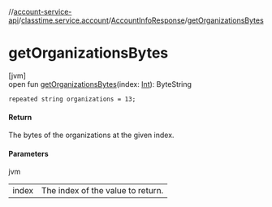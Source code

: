 //[account-service-api](../../../index.md)/[classtime.service.account](../index.md)/[AccountInfoResponse](index.md)/[getOrganizationsBytes](get-organizations-bytes.md)

# getOrganizationsBytes

[jvm]\
open fun [getOrganizationsBytes](get-organizations-bytes.md)(index: [Int](https://kotlinlang.org/api/latest/jvm/stdlib/kotlin/-int/index.html)): ByteString

`repeated string organizations = 13;`

#### Return

The bytes of the organizations at the given index.

#### Parameters

jvm

| | |
|---|---|
| index | The index of the value to return. |
